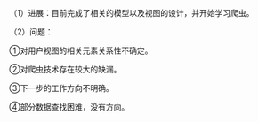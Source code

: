 （1）进展：目前完成了相关的模型以及视图的设计，并开始学习爬虫。<p>
（2）问题：<p>①对用户视图的相关元素关系性不确定。<p>
                  ②对爬虫技术存在较大的缺漏。<p>
                  ③下一步的工作方向不明确。<p>
                  ④部分数据查找困难，没有方向。<p>
